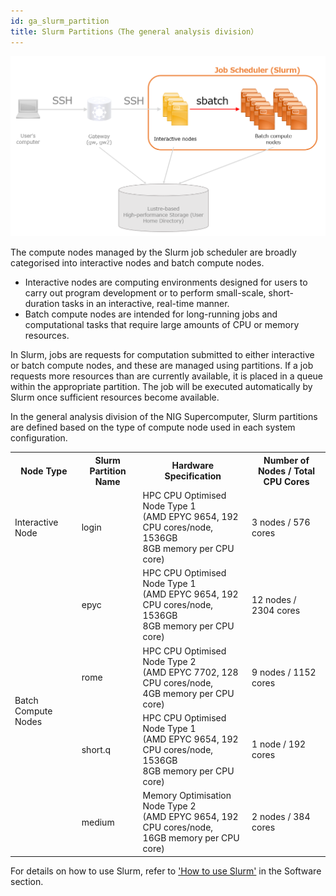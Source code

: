 ```yaml
--- 
id: ga_slurm_partition
title: Slurm Partitions（The general analysis division）
--- 
```


![](GA_division_slurm.png)

The compute nodes managed by the Slurm job scheduler are broadly categorised into interactive nodes and batch compute nodes.

- Interactive nodes are computing environments designed for users to carry out program development or to perform small-scale, short-duration tasks in an interactive, real-time manner.
- Batch compute nodes are intended for long-running jobs and computational tasks that require large amounts of CPU or memory resources.

In Slurm, jobs are requests for computation submitted to either interactive or batch compute nodes, and these are managed using partitions. If a job requests more resources than are currently available, it is placed in a queue within the appropriate partition. The job will be executed automatically by Slurm once sufficient resources become available.

In the general analysis division of the NIG Supercomputer, Slurm partitions are defined based on the type of compute node used in each system configuration.



<table>
  <tr>
    <th>Node Type</th>
    <th>Slurm Partition Name</th>
    <th>Hardware Specification</th>
    <th>Number of Nodes / Total CPU Cores</th>
  </tr>

  <tr>
    <td>Interactive Node</td>
    <td>login</td>
    <td>
      HPC CPU Optimised Node Type 1<br />
      (AMD EPYC 9654, 192 CPU cores/node, 1536GB<br />
      8GB memory per CPU core)
    </td>
    <td>3 nodes / 576 cores</td>
  </tr>

  <tr>
    <td rowspan="6">Batch Compute Nodes</td>
    <td>epyc</td>
    <td>
      HPC CPU Optimised Node Type 1<br />
      (AMD EPYC 9654, 192 CPU cores/node, 1536GB<br />
      8GB memory per CPU core)
    </td>
    <td>12 nodes / 2304 cores</td>
  </tr>

  <tr>
    <td>rome</td>
    <td>
      HPC CPU Optimised Node Type 2<br />
      (AMD EPYC 7702, 128 CPU cores/node,<br />
      4GB memory per CPU core)
    </td>
    <td>9 nodes / 1152 cores</td>
  </tr>

  <tr>
    <td>short.q</td>
    <td>
      HPC CPU Optimised Node Type 1<br />
      (AMD EPYC 9654, 192 CPU cores/node, 1536GB<br />
      8GB memory per CPU core)
    </td>
    <td>1 node / 192 cores</td>
  </tr>

  <tr>
    <td>medium</td>
    <td rowspan="2">
      Memory Optimisation Node Type 2<br />
      (AMD EPYC 9654, 192 CPU cores/node,<br />
      16GB memory per CPU core)
    </td>
    <td rowspan="2">2 nodes / 384 cores</td>
  </tr>
</table>

For details on how to use Slurm, refer to ['How to use Slurm'](/guides/software/JobScheduler/Slurm/) in the Software section.
